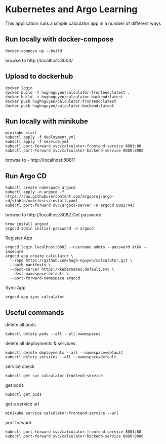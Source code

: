# Kubernetes and Argo Learning 

This application runs a simple calculator app in a number of different ways

## Run locally with docker-compose 
```
docker-compose up --build
```

browse to http://localhost:3000/

## Upload to dockerhub 
```
docker login
docker build -t hughnguyen/calculator-frontend:latest .
docker build -t hughnguyen/calculator-backend:latest .
docker push hughnguyen/calculator-frontend:latest
docker push hughnguyen/calculator-backend:latest
```

## Run locally with minikube 
```
minikube start
kubectl apply -f deployment.yml
kubectl apply -f service.yml
kubectl port-forward svc/calculator-frontend-service 8081:80
kubectl port-forward svc/calculator-backend-service 8080:8080
```
browse to - http://localhost:8081/

## Run Argo CD 
```
kubectl create namespace argocd
kubectl apply -n argocd -f https://raw.githubusercontent.com/argoproj/argo-cd/stable/manifests/install.yaml
kubectl port-forward svc/argocd-server -n argocd 8082:443
```
browse to http://localhost:8082
Get password
```
brew install argocd
argocd admin initial-password -n argocd
```
Register App
```
argocd login localhost:8082 --username admin --password XXXX --insecure
argocd app create calculator \
  --repo https://github.com/hugh-nguyen/calculator.git \
  --path manifests \
  --dest-server https://kubernetes.default.svc \
  --dest-namespace default \
  --port-forward-namespace argocd
```
Sync App
```
argocd app sync calculator
```
## Useful commands 
delete all pods
```
kubectl delete pods --all --all-namespaces
```
delete all deployments & services
```
kubectl delete deployments --all --namespace=default
kubectl delete services --all --namespace=default
```
service check
```
kubectl get svc calculator-frontend-service
```
get pods
```
kubectl get pods
```
get a service url 
```
minikube service calculator-frontend-service --url
```
port forward
```
kubectl port-forward svc/calculator-frontend-service 8081:80
kubectl port-forward svc/calculator-backend-service 8080:8080
```